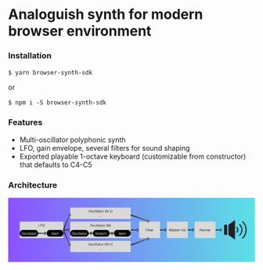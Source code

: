 # Analoguish synth for modern browser environment

### Installation

```
$ yarn browser-synth-sdk
```

or

```
$ npm i -S browser-synth-sdk
```

### Features

- Multi-oscillator polyphonic synth
- LFO, gain envelope, several filters for sound shaping
- Exported playable 1-octave keyboard (customizable from constructor) that defaults to C4-C5

### Architecture

![alt text](https://github.com/nap4sov/browser-synth-sdk/blob/main/assets/scheme.png?raw=true)
